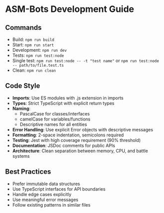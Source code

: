 # ASM-Bots Development Guide

## Commands
- Build: `npm run build`
- Start: `npm run start`
- Development: `npm run dev`
- Tests: `npm run test:node`
- Single test: `npm run test:node -- -t "test name"` or `npm run test:node -- path/to/file.test.ts`
- Clean: `npm run clean`

## Code Style
- **Imports**: Use ES modules with .js extension in imports
- **Types**: Strict TypeScript with explicit return types
- **Naming**: 
  - PascalCase for classes/interfaces
  - camelCase for variables/functions
  - Descriptive names for all entities
- **Error Handling**: Use explicit Error objects with descriptive messages
- **Formatting**: 2-space indentation, semicolons required
- **Testing**: Jest with high coverage requirement (90% threshold)
- **Documentation**: JSDoc comments for public APIs
- **Architecture**: Clean separation between memory, CPU, and battle systems

## Best Practices
- Prefer immutable data structures
- Use TypeScript interfaces for API boundaries
- Handle edge cases explicitly
- Use meaningful error messages
- Follow existing patterns in similar files